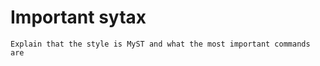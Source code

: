 Important sytax
===============

```{todo}
Explain that the style is MyST and what the most important commands are
```